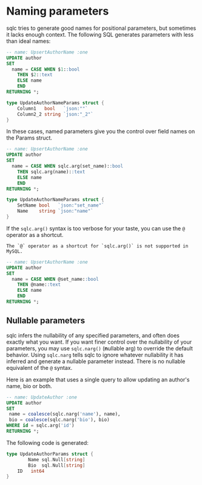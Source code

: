 # Naming parameters

sqlc tries to generate good names for positional parameters, but sometimes it
lacks enough context. The following SQL generates parameters with less than
ideal names:

```sql
-- name: UpsertAuthorName :one
UPDATE author
SET
  name = CASE WHEN $1::bool
    THEN $2::text
    ELSE name
    END
RETURNING *;
```

```go
type UpdateAuthorNameParams struct {
	Column1   bool   `json:""`
	Column2_2 string `json:"_2"`
}
```

In these cases, named parameters give you the control over field names on the
Params struct.

```sql
-- name: UpsertAuthorName :one
UPDATE author
SET
  name = CASE WHEN sqlc.arg(set_name)::bool
    THEN sqlc.arg(name)::text
    ELSE name
    END
RETURNING *;
```

```go
type UpdateAuthorNameParams struct {
	SetName bool   `json:"set_name"`
	Name    string `json:"name"`
}
```

If the `sqlc.arg()` syntax is too verbose for your taste, you can use the `@`
operator as a shortcut.

```{note}
The `@` operator as a shortcut for `sqlc.arg()` is not supported in MySQL.
```

```sql
-- name: UpsertAuthorName :one
UPDATE author
SET
  name = CASE WHEN @set_name::bool
    THEN @name::text
    ELSE name
    END
RETURNING *;
```

## Nullable parameters

sqlc infers the nullability of any specified parameters, and often does exactly
what you want. If you want finer control over the nullability of your
parameters, you may use `sqlc.narg()` (**n**ullable arg) to override the default
behavior. Using `sqlc.narg` tells sqlc to ignore whatever nullability it has
inferred and generate a nullable parameter instead. There is no nullable
equivalent of the `@` syntax.

Here is an example that uses a single query to allow updating an author's
name, bio or both.

```sql
-- name: UpdateAuthor :one
UPDATE author
SET
 name = coalesce(sqlc.narg('name'), name),
 bio = coalesce(sqlc.narg('bio'), bio)
WHERE id = sqlc.arg('id')
RETURNING *;
```

The following code is generated:

```go
type UpdateAuthorParams struct {
        Name sql.Null[string]
        Bio  sql.Null[string]
	ID   int64
}
```
